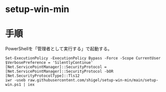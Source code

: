 # setup-win-min

# 手順

PowerShellを「管理者として実行する」で起動する。

```
Set-ExecutionPolicy -ExecutionPolicy Bypass -Force -Scope CurrentUser
$VerbosePreference = 'SilentlyContinue'
[Net.ServicePointManager]::SecurityProtocol = [Net.ServicePointManager]::SecurityProtocol -bOR [Net.SecurityProtocolType]::Tls12
iwr -useb raw.githubusercontent.com/shigel/setup-win-min/main/setup-win.ps1 | iex
```
